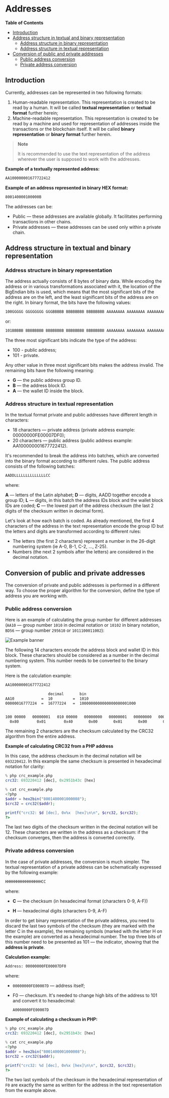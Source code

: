# Addresses

**Table of Contents**

  - [Introduction](#introduction)
  - [Address structure in textual and binary representation](#address-structure-in-textual-and-binary-representation)
    - [Address structure in binary representation](#address-structure-in-binary-representation)
    - [Address structure in textual representation](#address-structure-in-textual-representation)
  - [Conversion of public and private addresses](#conversion-of-public-and-private-addresses)
    - [Public address conversion](#public-address-conversion)
    - [Private address conversion](#private-address-conversion)

## Introduction

Currently, addresses can be represented in two following formats:

1. Human-readable representation. This representation is created to be read by a human. It will be called **textual representation** or **textual format** further herein; 
2. Machine-readable representation. This representation is created to be read by a machine and used for representation of addresses inside the transactions or the blockchain itself. It will be called **binary representation** or **binary format** further herein. 

> **Note**
> 
> It is recommended to use the text representation of the address wherever the user is supposed to work with the addresses.

**Example of a textually represented address:**

```bash
AA100000001677722412
```

**Example of an address represented in binary HEX format:**

```bash
800140000100000B
```

The addresses can be:

- Public — these addresses are available globally. It facilitates performing transactions in other chains. 
- Private addresses — these addresses can be used only within a private chain.

## Address structure in textual and binary representation

### Address structure in binary representation

The address actually consists of 8 bytes of binary data. While encoding the address or in various transformations associated with it, the location of the BigEndian bits is used, which means that the most significant bits of the address are on the left, and the least significant bits of the address are on the right. In binary format, the bits have the following values:

```bash
100GGGGG GGGGGGGG GGGBBBBB BBBBBBBB BBBBBBBB AAAAAAAA AAAAAAAA AAAAAAAA
```

or:

```bash
101BBBBB BBBBBBBB BBBBBBBB BBBBBBBB BBBBBBBB AAAAAAAA AAAAAAAA AAAAAAAA
```

The three most significant bits indicate the type of the address:

- 100 - public address;
- 101 - private.

Any other value in three most significant bits makes the address invalid. The remaining bits have the following meaning:

- **G** — the public address group ID.
- **B** — the address block ID.
- **A** — the wallet ID inside the block.

### Address structure in textual representation

In the textual format private and public addresses have different length in characters:

- 18 characters — private address (private address example: 00000000FE00007DF0);
- 20 characters — public address (public address example: AA100000001677722412).
  
It's recommended to break the address into batches, which are converted into the binary format according to different rules. The public address consists of the following batches:

```bash
AADDLLLLLLLLLLLLLLCC
```

where:

**A** — letters of the Latin alphabet;
**D** — digits, AADD together encode a group ID;
**L** — digits, in this batch the address IDs block and the wallet block IDs are coded;
**C** — the lowest part of the address checksum (the last 2 digits of the checksum written in decimal form).

Let's look at how each batch is coded. As already mentioned, the first 4 characters of the address in the text representation encode the group ID but the letters and digits are transformed according to different rules:

- The letters (the first 2 characters) represent a number in the 26-digit numbering system (ie A-0, B-1, C-2, ..., Z-25).
- Numbers (the next 2 symbols after the letters) are considered in the decimal notation.

## Conversion of public and private addresses

The conversion of private and public addresses is performed in a different way. To choose the proper algorithm for the conversion, define the type of address you are working with.

### Public address conversion

Here is an example of calculating the group number for different addresses (`AA10` — group number `1010` in decimal notation or `10102` in binary notation, `BD56` — group number `295610` or `1011100011002`):

![Example banner](/img/power_address.png)

The following 14 characters encode the address block and wallet ID in this block. These characters should be considered as a number in the decimal numbering system. This number needs to be converted to the binary system.

Here is the calculation example:

```bash
AA100000001677722412

                   decimal       bin
AA10            =  10         =  1010
00000016777224  =  16777224   =  1000000000000000000001000


100 00000   00000001   010 00000   00000000   00000001   00000000   00000000   00001000
  0x80        0x01        0x40       0x00       0x01       0x00       0x00       0x08
```

The remaining 2 characters are the checksum calculated by the CRC32 algorithm from the entire address.

**Example of calculating CRC32 from a PHP address**

In this case, the address checksum in the decimal notation will be `693220412`. In this example the same checksum is presented in hexadecimal notation for clarity:

```php
% php crc_example.php
crc32: 693220412 [dec], 0x2951b43c [hex]

% cat crc_example.php
<?php
$addr = hex2bin("8001400001000008");
$crc32 = crc32($addr);

printf("crc32: $d [dec], 0x%x  [hex]\n\n", $crc32, $crc32);
?>
```

The last two digits of the checksum written in the decimal notation will be 12. These characters are written in the address as a checksum: if the checksum converges, then the address is converted correctly.

### Private address conversion

In the case of private addresses, the conversion is much simpler. The textual representation of a private address can be schematically expressed by the following example:

```bash
HHHHHHHHHHHHHHHHCC
```

where:

- **С** — the checksum (in hexadecimal format (characters 0-9, A-F))

- **H** — hexadecimal digits (characters 0-9, A-F)

In order to get binary representation of the private address, you need to discard the last two symbols of the checksum (they are marked with the letter C in the example), the remaining symbols (marked with the letter H on the example) are converted as a hexadecimal number. The top three bits of this number need to be presented as 101 — the indicator, showing that the **address is private**.

**Calculation example:**

```bash
Address: 00000000FE00007DF0
```

where:

- `00000000FE00007D` — address itself;
- F0 — checksum. It's needed to change high bits of the address to 101 and convert it to hexadecimal:

   ```bash
   A0000000FE00007D
   ```

**Example of calculating a checksum in PHP:**

```php
% php crc_example.php
crc32: 693220412 [dec], 0x2951b43c [hex]

% cat crc_example.php
<?php
$addr = hex2bin("8001400001000008");
$crc32 = crc32($addr);

printf("crc32: %d [dec], 0x%x [hex]\n\n", $crc32, $crc32);
?>
```

The two last symbols of the checksum in the hexadecimal representation of `F0` are exactly the same as written for the address in the text representation from the example above.
